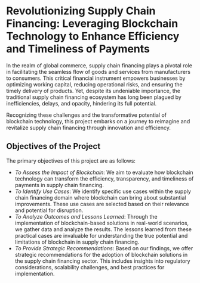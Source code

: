 # Revolutionizing Supply Chain Financing: Leveraging Blockchain Technology to Enhance Efficiency and Timeliness of Payments
In the realm of global commerce, supply chain financing plays a pivotal role in facilitating the seamless flow of goods and services from manufacturers to consumers. This critical financial instrument empowers businesses by optimizing working capital, reducing operational risks, and ensuring the timely delivery of products. Yet, despite its undeniable importance, the traditional supply chain financing ecosystem has long been plagued by inefficiencies, delays, and opacity, hindering its full potential.

Recognizing these challenges and the transformative potential of blockchain technology, this project embarks on a journey to reimagine and revitalize supply chain financing through innovation and efficiency.

## Objectives of the Project
The primary objectives of this project are as follows:

- *To Assess the Impact of Blockchain*: We aim to evaluate how blockchain technology can transform the efficiency, transparency, and timeliness of payments in supply chain financing.
- *To Identify Use Cases*: We identify specific use cases within the supply chain financing domain where blockchain can bring about substantial improvements. These use cases are selected based on their relevance and potential for disruption. 
- *To Analyze Outcomes and Lessons Learned*: Through the implementation of blockchain-based solutions in real-world scenarios, we gather data and analyze the results. The lessons learned from these practical cases are invaluable for understanding the true potential and limitations of blockchain in supply chain financing.
- *To Provide Strategic Recommendations*: Based on our findings, we offer strategic recommendations for the adoption of blockchain solutions in the supply chain financing sector. This includes insights into regulatory considerations, scalability challenges, and best practices for implementation.
